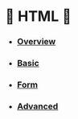 # :star2: HTML :star2:

- ### [Overview](HTML/Overview.md)

- ### [Basic](HTML/Basic.md)

- ### [Form](HTML/Form.md)

- ### [Advanced](HTML/Advanced.md)
